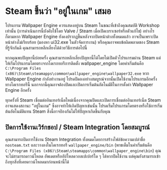 # Steam ขึ้นว่า "อยู่ในเกม" เสมอ
โปรแกรม Wallpaper Engine ควรแสดงอยู่บน Steam ในขณะที่เข้าถึงคุณสมบัติ Workshop เท่านั้น (การดำเนินการนี้บังคับใช้โดย Valve / Steam เมื่อเปิดเบราเซอร์หรือตัวแก้ไข) อย่างไรก็ตามหาก Wallpaper Engine ยังคงปรากฏขึ้นหลังจากปิดหน้าต่างทั้งหมดแล้ว อาจเป็นเพราะปิดหน้าต่างไม่เรียบร้อย (มองหา ui32.exe ในตัวจัดการงาน) หรือคุณอาจพบข้อผิดพลาดของ Steam ที่รู้จักกันดี คุณสามารถหลีกเลี่ยงได้ด้วยวิธีการต่อไปนี้

หากคุณพบปัญหานี้บ่อยครั้ง คุณสามารถหลีกเลี่ยงปัญหานี้ได้โดยไม่เปิดตัวโปรแกรมผ่าน Steam แต่ให้เริ่มโปรแกรมโดยตรงจากไดเรกทอรีการติดตั้ง wallpaper_engine โดยค่าเริ่มต้นคือ `C:\Program Files (x86)\Steam\steamapps\common\wallpaper_engine\wallpaper32.exe` หาก Wallpaper Engine กำลังทำงานอยู่ โปรดปิดลงอย่างสมบูรณ์จากนั้นเปิดใช้งานโปรแกรมอีกครั้งทางไดเรกทอรีนี้ นอกจากนี้คุณอาจต้องปิดและเปิดการเริ่มต้นอัตโนมัติในการตั้งค่า Wallpaper Engine อีกครั้ง

ทุกครั้งที่ Steam เชื่อมต่ออินเทอร์เน็ตใหม่เนื่องจากคุณปิดและเปิดการเชื่อมต่ออินเทอร์เน็ต Steam อาจแสดงสถานะ "อยู่ในเกม" ซึ่งอาจทำให้เกิดปัญหาเช่นนั้น โปรดเริ่มโปรแกรมโดยตรงหรือใช้การเริ่มต้นอัตโนมัติแทน Steam สิ่งนี้อาจป้องกันไม่ให้ปัญหาเกิดขึ้นกับคุณ

## ปิดการใช้งานเวิร์กชอป / Steam Integration โดยสมบูรณ์
คุณสามารถปิดการใช้งาน Steam Integration ทั้งหมดโดยการสร้างไฟล์ข้อความเปล่าชื่อ `nosteam.txt` และวางลงในไดเรกทอรี `wallpaper_engine/bin` (พาธเต็มในค่าเริ่มต้นคือ `C:\Program Files (x86)\Steam\steamapps\common\wallpaper_engine\bin`) คุณจะไม่สามารถดาวน์โหลด อัพเดตหรืออัปโหลดวอลเปเปอร์ใด ๆ ได้หากปิดใช้งาน แต่คุณยังสามารถเข้าถึงทุกสิ่งที่เคยดาวน์โหลดมาก่อนหน้านี้ได้ 